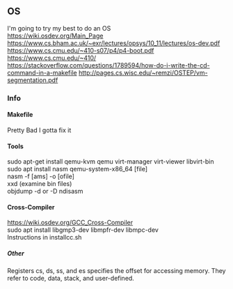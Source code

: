 ## OS
I'm going to try my best to do an OS <br/>
https://wiki.osdev.org/Main_Page <br/>
https://www.cs.bham.ac.uk/~exr/lectures/opsys/10_11/lectures/os-dev.pdf <br/>
https://www.cs.cmu.edu/~410-s07/p4/p4-boot.pdf <br/>
https://www.cs.cmu.edu/~410/
https://stackoverflow.com/questions/1789594/how-do-i-write-the-cd-command-in-a-makefile
http://pages.cs.wisc.edu/~remzi/OSTEP/vm-segmentation.pdf

### Info
#### Makefile
Pretty Bad I gotta fix it

#### Tools
sudo apt-get install qemu-kvm qemu virt-manager virt-viewer libvirt-bin <br/>
sudo apt install nasm
qemu-system-x86\_64 [file] <br/>
nasm -f [ams] -o [ofile] <br/>
xxd (examine bin files) <br/>
objdump -d or -D
ndisasm

#### Cross-Compiler
https://wiki.osdev.org/GCC_Cross-Compiler <br/>
sudo apt install libgmp3-dev libmpfr-dev libmpc-dev <br/>
Instructions in installcc.sh <br/>

##### Other
Registers cs, ds, ss, and es specifies the offset for accessing memory. They refer to 
code, data, stack, and user-defined. 

